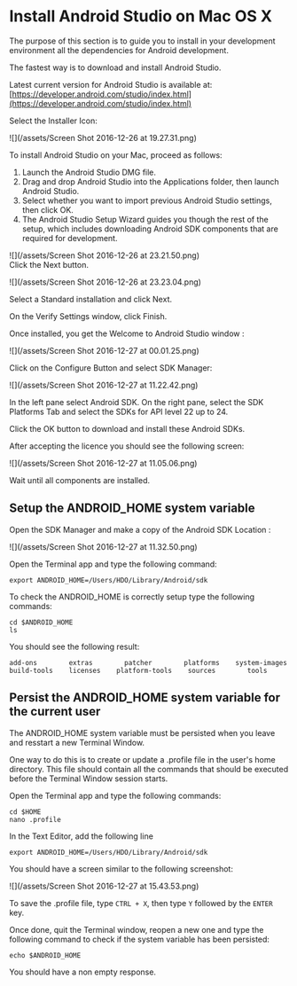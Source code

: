 # Install Android Studio on Mac OS X

The purpose of this section is to guide you to install in your development environment all the dependencies for Android development.

The fastest way is to download and install Android Studio.

Latest current version for Android Studio is available at: [https://developer.android.com/studio/index.html](https://developer.android.com/studio/index.html)

Select the Installer Icon:

![](/assets/Screen Shot 2016-12-26 at 19.27.31.png)

To install Android Studio on your Mac, proceed as follows:

1. Launch the Android Studio DMG file.
2. Drag and drop Android Studio into the Applications folder, then launch Android Studio.
3. Select whether you want to import previous Android Studio settings, then click OK.
4. The Android Studio Setup Wizard guides you though the rest of the setup, which includes downloading Android SDK components that are required for development.

![](/assets/Screen Shot 2016-12-26 at 23.21.50.png)  
Click the Next button.

![](/assets/Screen Shot 2016-12-26 at 23.23.04.png)

Select a Standard installation and click Next.

On the Verify Settings window, click Finish.

Once installed, you get the Welcome to Android Studio window :

![](/assets/Screen Shot 2016-12-27 at 00.01.25.png)

Click on the Configure Button and select SDK Manager:

![](/assets/Screen Shot 2016-12-27 at 11.22.42.png)

In the left pane select Android SDK. On the right pane, select the SDK Platforms Tab and select the SDKs for API level 22 up to 24.

Click the OK button to download and install these Android SDKs.

After accepting the licence you should see the following screen:

![](/assets/Screen Shot 2016-12-27 at 11.05.06.png)

Wait until all components are installed.

## Setup the ANDROID\_HOME system variable

Open the SDK Manager and make a copy of the Android SDK Location :

![](/assets/Screen Shot 2016-12-27 at 11.32.50.png)

Open the Terminal app and type the following command:

```
export ANDROID_HOME=/Users/HDO/Library/Android/sdk
```

To check the ANDROID\_HOME is correctly setup type the following commands:

```
cd $ANDROID_HOME
ls
```

You should see the following result:

```
add-ons        extras        patcher        platforms    system-images
build-tools    licenses    platform-tools    sources        tools
```

## Persist the ANDROID\_HOME system variable for the current user

The ANDROID\_HOME system variable must be persisted when you leave and resstart a new Terminal  Window.

One way to do this is to create or update a .profile file in the user's home directory. This file should contain all the commands that should be executed before the Terminal Window session starts.

Open the Terminal app and type the following commands:

```
cd $HOME
nano .profile
```

In the Text Editor, add the following line

```
export ANDROID_HOME=/Users/HDO/Library/Android/sdk
```

You should have a screen similar to the following screenshot:

![](/assets/Screen Shot 2016-12-27 at 15.43.53.png)

To save the .profile file, type `CTRL + X`, then type `Y` followed by the `ENTER` key.

Once done, quit the Terminal window, reopen a new one and type the following command to check if the system variable has been persisted:

```
echo $ANDROID_HOME
```

You should have a non empty response.

